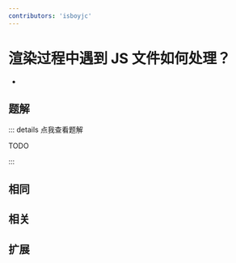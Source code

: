 ```yaml
---
contributors: 'isboyjc'
---
```


# 渲染过程中遇到 JS 文件如何处理？

- 



## 题解

::: details 点我查看题解

  TODO

:::



## 相同


## 相关


## 扩展

